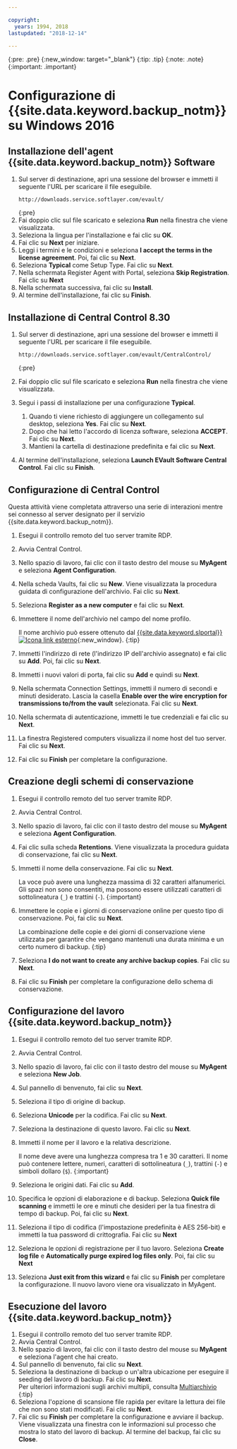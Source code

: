 ```yaml
---

copyright:
  years: 1994, 2018
lastupdated: "2018-12-14"

---
```

{:pre: .pre}
{:new_window: target="_blank"}
{:tip: .tip}
{:note: .note}
{:important: .important}

# Configurazione di {{site.data.keyword.backup_notm}} su Windows 2016

## Installazione dell'agent {{site.data.keyword.backup_notm}} Software

1. Sul server di destinazione, apri una sessione del browser e immetti il seguente l'URL per scaricare il file eseguibile.
   ```
   http://downloads.service.softlayer.com/evault/
   ```
   {:pre}
2. Fai doppio clic sul file scaricato e seleziona **Run** nella finestra che viene visualizzata.
3. Seleziona la lingua per l'installazione e fai clic su **OK**.
4. Fai clic su **Next** per iniziare.
5. Leggi i termini e le condizioni e seleziona **I accept the terms in the license agreement**. Poi, fai clic su **Next**.
6. Seleziona **Typical** come Setup Type. Fai clic su **Next**.
7. Nella schermata Register Agent with Portal, seleziona **Skip Registration**. Fai clic su **Next**
8. Nella schermata successiva, fai clic su **Install**.
9. Al termine dell'installazione, fai clic su **Finish**.

## Installazione di Central Control 8.30

1. Sul server di destinazione, apri una sessione del browser e immetti il seguente l'URL per scaricare il file eseguibile.

   ```
   http://downloads.service.softlayer.com/evault/CentralControl/
   ```
   {:pre}

2. Fai doppio clic sul file scaricato e seleziona **Run** nella finestra che viene visualizzata.
3. Segui i passi di installazione per una configurazione **Typical**.
   1. Quando ti viene richiesto di aggiungere un collegamento sul desktop, seleziona **Yes**. Fai clic su **Next**.
   2. Dopo che hai letto l'accordo di licenza software, seleziona **ACCEPT**. Fai clic su **Next**.
   3. Mantieni la cartella di destinazione predefinita e fai clic su **Next**.
4. Al termine dell'installazione, seleziona **Launch EVault Software Central Control**. Fai clic su **Finish**.


## Configurazione di Central Control

Questa attività viene completata attraverso una serie di interazioni mentre sei connesso al server designato per il servizio {{site.data.keyword.backup_notm}}.

1. Esegui il controllo remoto del tuo server tramite RDP.
2. Avvia Central Control.
3. Nello spazio di lavoro, fai clic con il tasto destro del mouse su **MyAgent** e seleziona **Agent Configuration**.
4. Nella scheda Vaults, fai clic su **New**. Viene visualizzata la procedura guidata di configurazione dell'archivio. Fai clic su **Next**.
5. Seleziona **Register as a new computer** e fai clic su **Next**.
6. Immettere il nome dell'archivio nel campo del nome profilo.

   Il nome archivio può essere ottenuto dal [{{site.data.keyword.slportal}} ![Icona link esterno](../../icons/launch-glyph.svg "Icona link esterno")](https://control.softlayer.com/){:new_window}.
   {:tip}
6. Immetti l'indirizzo di rete (l'indirizzo IP dell'archivio assegnato) e fai clic su **Add**. Poi, fai clic su **Next**.
7. Immetti i nuovi valori di porta, fai clic su **Add** e quindi su **Next**.
8. Nella schermata Connection Settings, immetti il numero di secondi e minuti desiderato. Lascia la casella **Enable over the wire encryption for transmissions to/from the vault** selezionata. Fai clic su **Next**.
9. Nella schermata di autenticazione, immetti le tue credenziali e fai clic su **Next**.
10. La finestra Registered computers visualizza il nome host del tuo server. Fai clic su **Next**.
11.	Fai clic su **Finish** per completare la configurazione.


## Creazione degli schemi di conservazione

1. Esegui il controllo remoto del tuo server tramite RDP.
2. Avvia Central Control.
3. Nello spazio di lavoro, fai clic con il tasto destro del mouse su **MyAgent** e seleziona **Agent Configuration**.
4. Fai clic sulla scheda **Retentions**. Viene visualizzata la procedura guidata di conservazione, fai clic su **Next**.
5. Immetti il nome della conservazione. Fai clic su **Next**.<br/>

   La voce può avere una lunghezza massima di 32 caratteri alfanumerici. Gli spazi non sono consentiti, ma possono essere utilizzati caratteri di sottolineatura (`_`) e trattini (`-`).
   {:important}
6. Immettere le copie e i giorni di conservazione online per questo tipo di conservazione. Poi, fai clic su **Next**.<br/>

   La combinazione delle copie e dei giorni di conservazione viene utilizzata per garantire che vengano mantenuti una durata minima e un certo numero di backup.
   {:tip}
7. Seleziona **I do not want to create any archive backup copies**. Fai clic su **Next**.
8. Fai clic su **Finish** per completare la configurazione dello schema di conservazione.


## Configurazione del lavoro {{site.data.keyword.backup_notm}}

1. Esegui il controllo remoto del tuo server tramite RDP.
2. Avvia Central Control.
3. Nello spazio di lavoro, fai clic con il tasto destro del mouse su **MyAgent** e seleziona **New Job**.
4. Sul pannello di benvenuto, fai clic su **Next**.
5. Seleziona il tipo di origine di backup.
6. Seleziona **Unicode** per la codifica. Fai clic su **Next**.
7. Seleziona la destinazione di questo lavoro. Fai clic su **Next**.
8. Immetti il nome per il lavoro e la relativa descrizione.<br/>

   Il nome deve avere una lunghezza compresa tra 1 e 30 caratteri. Il nome può contenere lettere, numeri, caratteri di sottolineatura (`_`), trattini (`-`) e simboli dollaro (`$`).
   {:important}
9. Seleziona le origini dati. Fai clic su **Add**.
10. Specifica le opzioni di elaborazione e di backup. Seleziona **Quick file scanning** e immetti le ore e minuti che desideri per la tua finestra di tempo di backup. Poi, fai clic su **Next**.
11. Seleziona il tipo di codifica (l'impostazione predefinita è AES 256-bit) e immetti la tua password di crittografia. Fai clic su **Next**
12. Seleziona le opzioni di registrazione per il tuo lavoro. Seleziona **Create log file** e **Automatically purge expired log files only**. Poi, fai clic su **Next**
13. Seleziona **Just exit from this wizard** e fai clic su **Finish** per completare la configurazione. Il nuovo lavoro viene ora visualizzato in MyAgent.


## Esecuzione del lavoro {{site.data.keyword.backup_notm}}

1. Esegui il controllo remoto del tuo server tramite RDP.
2. Avvia Central Control.
3. Nello spazio di lavoro, fai clic con il tasto destro del mouse su **MyAgent** e seleziona l'agent che hai creato.
4. Sul pannello di benvenuto, fai clic su **Next**.
5. Seleziona la destinazione di backup o un'altra ubicazione per eseguire il seeding del lavoro di backup. Fai clic su **Next**.<br/>
   Per ulteriori informazioni sugli archivi multipli, consulta [Multiarchivio](multivaulting.html)
   {:tip}
6. Seleziona l'opzione di scansione file rapida per evitare la lettura dei file che non sono stati modificati. Fai clic su **Next**.
7. Fai clic su **Finish** per completare la configurazione e avviare il backup. Viene visualizzata una finestra con le informazioni sul processo che mostra lo stato del lavoro di backup. Al termine del backup, fai clic su **Close**.
